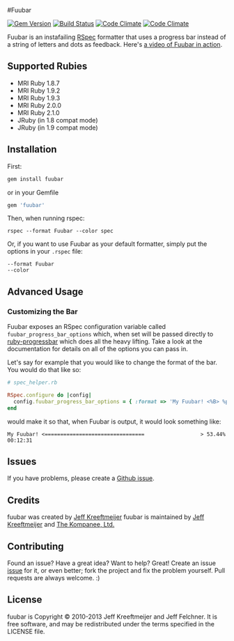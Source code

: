 #Fuubar

[![Gem Version](https://badge.fury.io/rb/fuubar.png)](https://badge.fury.io/rb/fuubar) [![Build Status](https://secure.travis-ci.org/thekompanee/fuubar.png?branch=master)](http://travis-ci.org/thekompanee/fuubar) [![Code Climate](https://codeclimate.com/github/thekompanee/fuubar.png)](https://codeclimate.com/github/thekompanee/fuubar) [![Code Climate](https://codeclimate.com/github/thekompanee/fuubar/coverage.png)](https://codeclimate.com/github/thekompanee/fuubar)

Fuubar is an instafailing [RSpec](http://github.com/rspec) formatter that uses a progress bar instead of a string of letters and dots as feedback. Here's [a video of Fuubar in action](http://vimeo.com/16845253).

Supported Rubies
--------------------------------
* MRI Ruby 1.8.7
* MRI Ruby 1.9.2
* MRI Ruby 1.9.3
* MRI Ruby 2.0.0
* MRI Ruby 2.1.0
* JRuby (in 1.8 compat mode)
* JRuby (in 1.9 compat mode)

Installation
--------------------------------------------------------------------------------

First:

```ruby
gem install fuubar
```

or in your Gemfile

```ruby
gem 'fuubar'
```

Then, when running rspec:

```
rspec --format Fuubar --color spec
```

Or, if you want to use Fuubar as your default formatter, simply put the options in your `.rspec` file:

    --format Fuubar
    --color

Advanced Usage
--------------------------------

### Customizing the Bar ###

Fuubar exposes an RSpec configuration variable called `fuubar_progress_bar_options` which, when set will be passed directly to [ruby-progressbar](https://github.com/jfelchner/ruby-progressbar) which does all the heavy lifting.  Take a look at the documentation for details on all of the options you can pass in.

Let's say for example that you would like to change the format of the bar. You would do that like so:

```ruby
# spec_helper.rb

RSpec.configure do |config|
  config.fuubar_progress_bar_options = { :format => 'My Fuubar! <%B> %p%% %a' }
end
```

would make it so that, when Fuubar is output, it would look something like:

    My Fuubar! <================================                  > 53.44% 00:12:31

Issues
--------------------------------

If you have problems, please create a [Github issue](https://github.com/jeffkreeftmeijer/fuubar/issues).

Credits
--------------------------------

fuubar was created by [Jeff Kreeftmeijer](https://github.com/jeffkreeftmeijer)
fuubar is maintained by [Jeff Kreeftmeijer](https://github.com/jeffkreeftmeijer) and [The Kompanee, Ltd.](http://www.thekompanee.com)

Contributing
--------------------------------------------------------------------------------

Found an issue? Have a great idea? Want to help? Great! Create an issue [issue](http://github.com/jeffkreeftmeijer/fuubar/issues) for it, or even better; fork the project and fix the problem yourself. Pull requests are always welcome. :)

License
--------------------------------

fuubar is Copyright &copy; 2010-2013 Jeff Kreeftmeijer and Jeff Felchner. It is free software, and may be redistributed under the terms specified in the LICENSE file.
